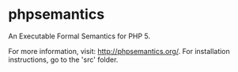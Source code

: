phpsemantics
============

An Executable Formal Semantics for PHP 5.

For more information, visit: http://phpsemantics.org/.
For installation instructions, go to the 'src' folder.
